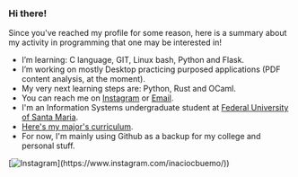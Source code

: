 ### Hi there! 

Since you've reached my profile for some reason, here is a summary about my activity in programming that one may be interested in!

-  I’m learning: C language, GIT, Linux bash, Python and Flask.
-  I’m working on mostly Desktop practicing purposed applications (PDF content analysis, at the moment).
-  My very next learning steps are: Python, Rust and OCaml.
-  You can reach me on [Instagram](https://www.instagram.com/inaciocbuemo/) or [Email](mailto:inaciocbdev@gmai.com).
-  I'm an Information Systems undergraduate student at [Federal University of Santa Maria](https://www.ufsm.br/).
-  [Here's my major's curriculum](https://www.ufsm.br/cursos/graduacao/santa-maria/sistemas-de-informacao/informacoes-do-curriculo).
-  For now, I'm mainly using Github as a backup for my college and personal stuff.

[![Instagram](https://img.shields.io/badge/-Instagram-%23E4405F?style=for-the-badge&logo=instagram&logoColor=white")](https://www.instagram.com/inaciocbuemo/))
